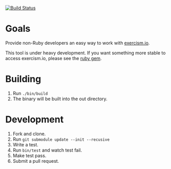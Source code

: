 [![Build Status](https://travis-ci.org/msgehard/go-exercism.png?branch=master)](https://travis-ci.org/msgehard/go-exercism)

Goals
===========

Provide non-Ruby developers an easy way to work with [exercism.io](http://exercism.io).

This tool is under heavy development. If you want something more stable to access exercism.io, please
see the [ruby gem](https://github.com/kytrinyx/exercism).

Building
========
1. Run ```./bin/build```
1. The binary will be built into the out directory.

Development
===========

1. Fork and clone.
1. Run ```git submodule update --init --recusive```
1. Write a test.
1. Run ``` bin/test ``` and watch test fail.
1. Make test pass.
1. Submit a pull request.
